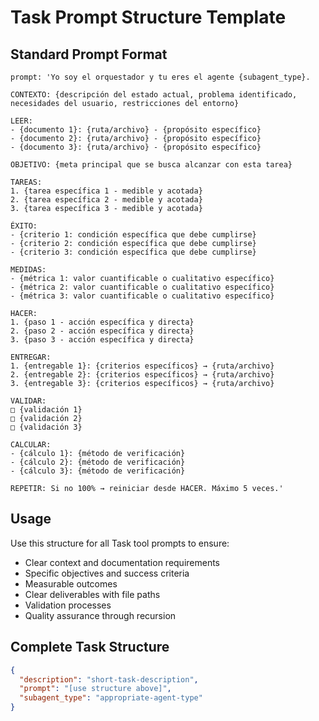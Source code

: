 # Task Prompt Structure Template

## Standard Prompt Format

```
prompt: 'Yo soy el orquestador y tu eres el agente {subagent_type}. 

CONTEXTO: {descripción del estado actual, problema identificado, necesidades del usuario, restricciones del entorno}

LEER:
- {documento 1}: {ruta/archivo} - {propósito específico}
- {documento 2}: {ruta/archivo} - {propósito específico}
- {documento 3}: {ruta/archivo} - {propósito específico}

OBJETIVO: {meta principal que se busca alcanzar con esta tarea}

TAREAS:
1. {tarea específica 1 - medible y acotada}
2. {tarea específica 2 - medible y acotada}
3. {tarea específica 3 - medible y acotada}

ÉXITO:
- {criterio 1: condición específica que debe cumplirse}
- {criterio 2: condición específica que debe cumplirse}
- {criterio 3: condición específica que debe cumplirse}

MEDIDAS:
- {métrica 1: valor cuantificable o cualitativo específico}
- {métrica 2: valor cuantificable o cualitativo específico}
- {métrica 3: valor cuantificable o cualitativo específico}

HACER:
1. {paso 1 - acción específica y directa}
2. {paso 2 - acción específica y directa}
3. {paso 3 - acción específica y directa}

ENTREGAR:
1. {entregable 1}: {criterios específicos} → {ruta/archivo}
2. {entregable 2}: {criterios específicos} → {ruta/archivo}
3. {entregable 3}: {criterios específicos} → {ruta/archivo}

VALIDAR:
□ {validación 1}
□ {validación 2}
□ {validación 3}

CALCULAR:
- {cálculo 1}: {método de verificación}
- {cálculo 2}: {método de verificación}
- {cálculo 3}: {método de verificación}

REPETIR: Si no 100% → reiniciar desde HACER. Máximo 5 veces.'
```

## Usage

Use this structure for all Task tool prompts to ensure:
- Clear context and documentation requirements
- Specific objectives and success criteria
- Measurable outcomes
- Clear deliverables with file paths
- Validation processes
- Quality assurance through recursion

## Complete Task Structure

```json
{
  "description": "short-task-description",
  "prompt": "[use structure above]",
  "subagent_type": "appropriate-agent-type"
}
```